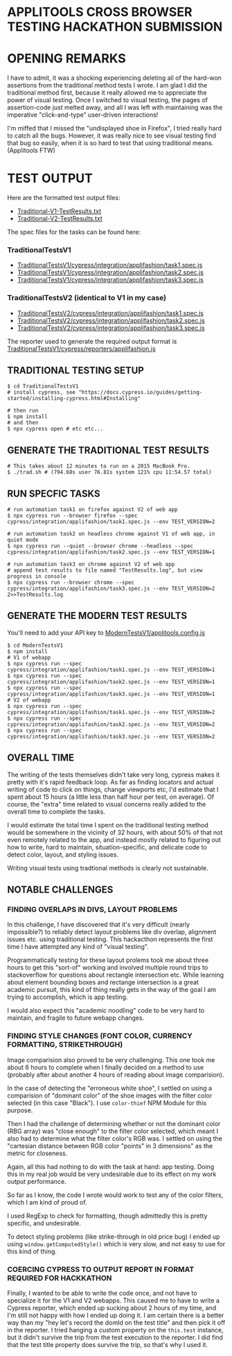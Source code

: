 # APPLITOOLS CROSS BROWSER TESTING HACKATHON SUBMISSION

# OPENING REMARKS

I have to admit, it was a shocking experiencing deleting all of the hard-won assertions from the
traditional method tests I wrote.  I am glad I did the traditional method first, because it
really allowed me to appreciate the power of visual testing.  Once I switched to visual testing,
the pages of assertion-code just melted away, and all I was left with maintaining was the imperative
"click-and-type" user-driven interactions!

I'm miffed that I missed the "undisplayed shoe in Firefox", I tried really hard to catch all the bugs.
However, it was really nice to see visual testing find that bug so easily, when it is so hard to test
that using traditional means. (Applitools FTW)

# TEST OUTPUT

Here are the formatted test output files:

* [Traditional-V1-TestResults.txt](./Traditional-V1-TestResults.txt)
* [Traditional-V2-TestResults.txt](./Traditional-V2-TestResults.txt)

The spec files for the tasks can be found here:

### TraditionalTestsV1

* [TraditionalTestsV1/cypress/integration/applifashion/task1.spec.js](TraditionalTestsV1/cypress/integration/applifashion/task1.spec.js)
* [TraditionalTestsV1/cypress/integration/applifashion/task2.spec.js](TraditionalTestsV1/cypress/integration/applifashion/task2.spec.js)
* [TraditionalTestsV1/cypress/integration/applifashion/task3.spec.js](TraditionalTestsV1/cypress/integration/applifashion/task3.spec.js)

### TraditionalTestsV2 (identical to V1 in my case)

* [TraditionalTestsV2/cypress/integration/applifashion/task1.spec.js](TraditionalTestsV2/cypress/integration/applifashion/task1.spec.js)
* [TraditionalTestsV2/cypress/integration/applifashion/task2.spec.js](TraditionalTestsV2/cypress/integration/applifashion/task2.spec.js)
* [TraditionalTestsV2/cypress/integration/applifashion/task3.spec.js](TraditionalTestsV2/cypress/integration/applifashion/task3.spec.js)

The reporter used to generate the required output format is [TraditionalTestsV1/cypress/reporters/applifashion.js](TraditionalTestsV1/cypress/reporters/applifashion.js)

## TRADITIONAL TESTING SETUP

```shell
$ cd TraditionalTestsV1
# install cypress, see "https://docs.cypress.io/guides/getting-started/installing-cypress.html#Installing"

# then run
$ npm install
# and then
$ npx cypress open # etc etc...
```

## GENERATE THE TRADITIONAL TEST RESULTS

```shell
# This takes about 12 minutes to run on a 2015 MacBook Pro.
$ ./trad.sh # (794.68s user 76.81s system 121% cpu 11:54.57 total) 
```

## RUN SPECFIC TASKS

```shell
# run automation task1 on firefox against V2 of web app
$ npx cypress run --browser firefox --spec cypress/integration/applifashion/task1.spec.js --env TEST_VERSION=2

# run automation task2 on headless chrome against V1 of web app, in quiet mode
$ npx cypress run --quiet --browser chrome --headless --spec cypress/integration/applifashion/task2.spec.js --env TEST_VERSION=1

# run automation task3 on chrome against V2 of web app
# append test results to file named "TestResults.log", but view progress in console
$ npx cypress run --browser chrome --spec cypress/integration/applifashion/task3.spec.js --env TEST_VERSION=2 2>>TestResults.log
```

## GENERATE THE MODERN TEST RESULTS

You'll need to add your API key to [ModernTestsV1/applitools.config.js](ModernTestsV1/applitools.config.js)

```shell
$ cd ModernTestsV1
$ npm install
# V1 of webapp
$ npx cypress run --spec cypress/integration/applifashion/task1.spec.js --env TEST_VERSION=1
$ npx cypress run --spec cypress/integration/applifashion/task2.spec.js --env TEST_VERSION=1
$ npx cypress run --spec cypress/integration/applifashion/task3.spec.js --env TEST_VERSION=1
# V2 of webapp
$ npx cypress run --spec cypress/integration/applifashion/task1.spec.js --env TEST_VERSION=2
$ npx cypress run --spec cypress/integration/applifashion/task2.spec.js --env TEST_VERSION=2
$ npx cypress run --spec cypress/integration/applifashion/task3.spec.js --env TEST_VERSION=2
```

## OVERALL TIME

The writing of the tests themselves didn't take very long, cypress makes it pretty with it's rapid feedback
loop.  As far as finding locators and actual writing of code to click on things, change viewports etc, I'd estimate
that I spent about 15 hours (a little less than half hour per test, on average).  Of course, the "extra" time related
to visual concerns really added to the overall time to complete the tasks.

I would estimate the total time I spent on the traditional testing method would be somewhere in the vicinity of
32 hours, with about 50% of that not even remotely related to the app, and instead mostly related to figuring out
how to write, hard to maintain, situation-specific, and delicate code to detect color, layout, and styling issues.

Writing visual tests using tradtional methods is clearly not sustainable.


## NOTABLE CHALLENGES

### FINDING OVERLAPS IN DIVS, LAYOUT PROBLEMS

In this challenge, I have discovered that it's very difficult (nearly impossible?) to reliably detect layout problems
like div overlap, alignment issues etc. using traditional testing.  This hackacthon represents the first time I have
attempted any kind of "visual testing".

Programmatically testing for these layout prolems took me about three hours to get this "sort-of" working and involved
multiple round trips to stackoverflow for questions about rectangle intersection etc.  While learning about element
bounding boxes and rectange intersection is a great academic pursuit, this kind of thing really gets in the way of the
goal I am trying to accomplish, which is app testing.

I would also expect this "academic noodling" code to be very hard to maintain, and fragile to future webapp changes.

### FINDING STYLE CHANGES (FONT COLOR, CURRENCY FORMATTING, STRIKETHROUGH)

Image comparision also proved to be very challenging.  This one took me about 6 hours to complete when I finally
decided on a method to use (probably after about another 4 hours of reading about image comparision).

In the case of detecting the "erroneous white shoe", I settled on using a comparision of "dominant color" of the
shoe images with the filter color selected (in this case "Black").  I use `color-thief` NPM Module for this
purpose.

Then I had the challenge of determining whether or not the dominant color (RBG array) was "close enough" to the
filter color selected, which meant I also had to determine what the filter color's RGB was.  I settled on using
the "cartesian distance between RGB color "points" in 3 dimensions" as the metric for closeness.

Again, all this had nothing to do with the task at hand: app testing.  Doing this in my real job would be very
undesirable due to its effect on my work output performance.

So far as I know, the code I wrote would work to test any of the color filters, which I am kind of proud of.

I used RegExp to check for formatting, though admittedly this is pretty specific, and undesirable.

To detect styling problems (like strike-through in old price bug) I ended up using `window.getComputedStyle()`
which is very slow, and not easy to use for this kind of thing.


### COERCING CYPRESS TO OUTPUT REPORT IN FORMAT REQUIRED FOR HACKKATHON

Finally, I wanted to be able to write the code once, and not have to specialize it for the V1 and V2 webapps.
This caused me to have to write a Cypress reporter, which ended up sucking about 2 hours of my time, and
I'm still not happy with how I ended up doing it.  I am certain there is a better way than my "hey let's
record the domId on the test title" and then pick it off in the reporter.  I tried hanging a custom property
on the `this.test` instance, but it didn't survive the trip from the test execution to the reporter.  I did
find that the test title property does survive the trip, so that's why I used it.

